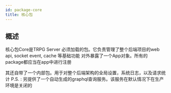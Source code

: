 ```yaml
---
id: package-core
title: 核心包
---
```


## 概述

核心包Core是TRPG Server 必须加载的包。它负责管理了整个后端项目的web api, socket event, cache 等基础功能
对外暴露了一个App对象。所有的package都应当在app中进行注册

其还自带了一个内部包。用于对整个后端架构的全局设置，系统日志，以及请求统计
P.S. : 另提供了一个自动生成的graphql查询服务。该服务在默认情况下在生产环境是关闭的
